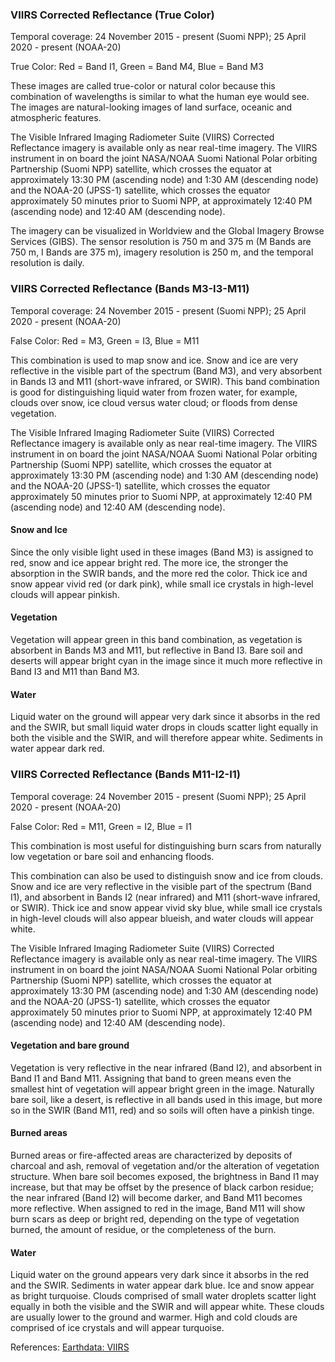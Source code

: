 ### VIIRS Corrected Reflectance (True Color)
Temporal coverage: 24 November 2015 - present (Suomi NPP); 25 April 2020 - present (NOAA-20)

True Color: Red = Band I1, Green = Band M4, Blue = Band M3

These images are called true-color or natural color because this combination of wavelengths is similar to what the human eye would see. The images are natural-looking images of land surface, oceanic and atmospheric features.

The Visible Infrared Imaging Radiometer Suite (VIIRS) Corrected Reflectance imagery is available only as near real-time imagery. The VIIRS instrument in on board the joint NASA/NOAA Suomi National Polar orbiting Partnership (Suomi NPP) satellite, which crosses the equator at approximately 13:30 PM (ascending node) and 1:30 AM (descending node) and the NOAA-20 (JPSS-1) satellite, which crosses the equator approximately 50 minutes prior to Suomi NPP, at approximately 12:40 PM (ascending node) and 12:40 AM (descending node).

The imagery can be visualized in Worldview and the Global Imagery Browse Services (GIBS). The sensor resolution is 750 m and 375 m (M Bands are 750 m, I Bands are 375 m), imagery resolution is 250 m, and the temporal resolution is daily.

### VIIRS Corrected Reflectance (Bands M3-I3-M11)
Temporal coverage: 24 November 2015 - present (Suomi NPP); 25 April 2020 - present (NOAA-20)

False Color: Red = M3, Green = I3, Blue = M11

This combination is used to map snow and ice. Snow and ice are very reflective in the visible part of the spectrum (Band M3), and very absorbent in Bands I3 and M11 (short-wave infrared, or SWIR). This band combination is good for distinguishing liquid water from frozen water, for example, clouds over snow, ice cloud versus water cloud; or floods from dense vegetation.

The Visible Infrared Imaging Radiometer Suite (VIIRS) Corrected Reflectance imagery is available only as near real-time imagery. The VIIRS instrument in on board the joint NASA/NOAA Suomi National Polar orbiting Partnership (Suomi NPP) satellite, which crosses the equator at approximately 13:30 PM (ascending node) and 1:30 AM (descending node) and the NOAA-20 (JPSS-1) satellite, which crosses the equator approximately 50 minutes prior to Suomi NPP, at approximately 12:40 PM (ascending node) and 12:40 AM (descending node).

#### Snow and Ice
Since the only visible light used in these images (Band M3) is assigned to red, snow and ice appear bright red. The more ice, the stronger the absorption in the SWIR bands, and the more red the color. Thick ice and snow appear vivid red (or dark pink), while small ice crystals in high-level clouds will appear pinkish.

#### Vegetation
Vegetation will appear green in this band combination, as vegetation is absorbent in Bands M3 and M11, but reflective in Band I3. Bare soil and deserts will appear bright cyan in the image since it much more reflective in Band I3 and M11 than Band M3.

#### Water
Liquid water on the ground will appear very dark since it absorbs in the red and the SWIR, but small liquid water drops in clouds scatter light equally in both the visible and the SWIR, and will therefore appear white. Sediments in water appear dark red.

### VIIRS Corrected Reflectance (Bands M11-I2-I1)
Temporal coverage: 24 November 2015 - present (Suomi NPP); 25 April 2020 - present (NOAA-20)

False Color: Red = M11, Green = I2, Blue = I1

This combination is most useful for distinguishing burn scars from naturally low vegetation or bare soil and enhancing floods.

This combination can also be used to distinguish snow and ice from clouds. Snow and ice are very reflective in the visible part of the spectrum (Band I1), and absorbent in Bands I2 (near infrared) and M11 (short-wave infrared, or SWIR). Thick ice and snow appear vivid sky blue, while small ice crystals in high-level clouds will also appear blueish, and water clouds will appear white.

The Visible Infrared Imaging Radiometer Suite (VIIRS) Corrected Reflectance imagery is available only as near real-time imagery. The VIIRS instrument in on board the joint NASA/NOAA Suomi National Polar orbiting Partnership (Suomi NPP) satellite, which crosses the equator at approximately 13:30 PM (ascending node) and 1:30 AM (descending node) and the NOAA-20 (JPSS-1) satellite, which crosses the equator approximately 50 minutes prior to Suomi NPP, at approximately 12:40 PM (ascending node) and 12:40 AM (descending node).

#### Vegetation and bare ground
Vegetation is very reflective in the near infrared (Band I2), and absorbent in Band I1 and Band M11. Assigning that band to green means even the smallest hint of vegetation will appear bright green in the image. Naturally bare soil, like a desert, is reflective in all bands used in this image, but more so in the SWIR (Band M11, red) and so soils will often have a pinkish tinge.

#### Burned areas
Burned areas or fire-affected areas are characterized by deposits of charcoal and ash, removal of vegetation and/or the alteration of vegetation structure. When bare soil becomes exposed, the brightness in Band I1 may increase, but that may be offset by the presence of black carbon residue; the near infrared (Band I2) will become darker, and Band M11 becomes more reflective. When assigned to red in the image, Band M11 will show burn scars as deep or bright red, depending on the type of vegetation burned, the amount of residue, or the completeness of the burn.

#### Water
Liquid water on the ground appears very dark since it absorbs in the red and the SWIR. Sediments in water appear dark blue. Ice and snow appear as bright turquoise.
Clouds comprised of small water droplets scatter light equally in both the visible and the SWIR and will appear white. These clouds are usually lower to the ground and warmer. High and cold clouds are comprised of ice crystals and will appear turquoise.

References: [Earthdata: VIIRS](https://earthdata.nasa.gov/earth-observation-data/near-real-time/download-nrt-data/viirs-nrt)
